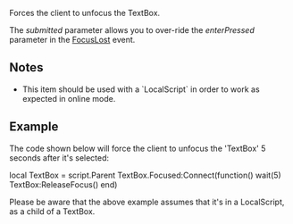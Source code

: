 Forces the client to unfocus the TextBox.

The _submitted_ parameter allows you to over-ride the _enterPressed_ parameter in the [FocusLost](https://developer.roblox.com/api-reference/event/TextBox/FocusLost "FocusLost") event.

Notes
-----

*   This item should be used with a \`LocalScript\` in order to work as expected in online mode.

Example
-------

The code shown below will force the client to unfocus the 'TextBox' 5 seconds after it's selected:

local TextBox = script.Parent
TextBox.Focused:Connect(function()
	wait(5)
	TextBox:ReleaseFocus()
end)

Please be aware that the above example assumes that it's in a LocalScript, as a child of a TextBox.